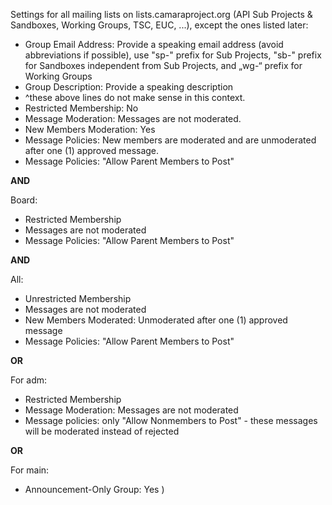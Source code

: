 Settings for all mailing lists on lists.camaraproject.org (API Sub Projects & Sandboxes, Working Groups, TSC, EUC, ...), except the ones listed later:
* Group Email Address: Provide a speaking email address (avoid abbreviations if possible), use "sp-" prefix for Sub Projects, "sb-" prefix for Sandboxes independent from Sub Projects, and „wg-“ prefix for Working Groups
* Group Description: Provide a speaking description
* ^these above lines do not make sense in this context.
* Restricted Membership: No
* Message Moderation: Messages are not moderated.
* New Members Moderation: Yes
* Message Policies: New members are moderated and are unmoderated after one (1) approved message.
* Message Policies: "Allow Parent Members to Post"

**AND**

Board:
* Restricted Membership
* Messages are not moderated
* Message Policies: "Allow Parent Members to Post"

**AND**

All:
* Unrestricted Membership
* Messages are not moderated
* New Members Moderated: Unmoderated after one (1) approved message
* Message Policies: "Allow Parent Members to Post"

**OR**

For adm:
* Restricted Membership
* Message Moderation: Messages are not moderated
* Message policies: only "Allow Nonmembers to Post" - these messages will be moderated instead of rejected

**OR**

For main:
* Announcement-Only Group: Yes
)
